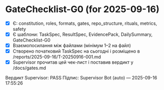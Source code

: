 # GateChecklist-G0 (for 2025-09-16)
- [x] Є: constitution, roles, formats, gates, repo_structure, rituals, metrics, safety
- [x] Є шаблони: TaskSpec, ResultSpec, EvidencePack, DailySummary, GateChecklist-G0
- [x] Взаємопосилання між файлами (мінімум 1–2 на файл)
- [x] Створено початковий TaskSpec на сьогодні і розміщено в /reports/2025-09-16/T-20250916-001.md
- [x] Supervisor прочитав цей чек-лист і поставив вердикт у /docs/gates.md

Вердикт Supervisor: PASS
Підпис: Supervisor Bot (auto) — 2025-09-16 17:55:26

